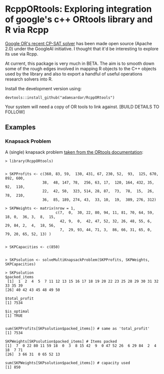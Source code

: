 # RcppORtools: Exploring integration of google's c++ ORtools library and R via Rcpp

[Google OR's recent CP-SAT solver](https://developers.google.com/optimization/) has been made open source (Apache 2.0) under the GoogleAI initiative. I thought that it'd be interesting to explore its use via Rcpp.

At current, this package is very much in BETA. The aim is to smooth down some of the rough edges involved in mapping
R objects to the C++ objects used by the library and also to export a handful of useful operations research solvers into R.

Install the development version using:

```
devtools::install_github("adamsardar/RcppORtools")
```

Your system will need a copy of OR tools to link against. [BUILD DETAILS TO FOLLOW]
 
## Examples

### Knapsack Problem
 
A (single) knapsack problem [taken from the ORtools documentation](https://developers.google.com/optimization/bin/knapsack):
 
```
> library(RcppORtools)

 
> SKPProfits <- c(360, 83, 59,  130, 431, 67, 230, 52,  93,  125, 670, 892, 600,
                 38,  48, 147, 78,  256, 63, 17,  120, 164, 432, 35,  92,  110,
                 22,  42, 50,  323, 514, 28, 87,  73,  78,  15,  26,  78,  210,
                 36,  85, 189, 274, 43,  33, 10,  19,  389, 276, 312)
                         
> SKPWeights <- matrix(nrow = 1,
                       c(7,  0,  30, 22, 80, 94, 11, 81, 70, 64, 59, 18, 0,  36, 3,  8,  15,
                         42, 9,  0,  42, 47, 52, 32, 26, 48, 55, 6,  29, 84, 2,  4,  18, 56,
                         7,  29, 93, 44, 71, 3,  86, 66, 31, 65, 0,  79, 20, 65, 52, 13) )
                         
                         
> SKPCapacities <- c(850)
     
      
> SKPsolution <- solveMultiKnapsackProblem(SKPProfits, SKPWeights, SKPCapacities)
     
> SKPsolution
$packed_items
 [1]  1  2  4  5  7 11 12 13 15 16 17 18 19 20 22 23 25 28 29 30 31 32 33 35 39
[26] 40 42 43 45 48 49 50

$total_profit
[1] 7534

$is_optimal
[1] TRUE

     
sum(SKPProfits[SKPsolution$packed_items]) # same as 'total_profit'
[1] 7534

SKPWeights[SKPsolution$packed_items] # Items packed
[1]  7  0 22 80 11 59 18  0  3  8 15 42  9  0 47 52 26  6 29 84  2  4 18  7 71
[26]  3 66 31  0 65 52 13

sum(SKPWeights[SKPsolution$packed_items]) # capacity used
[1] 850
```